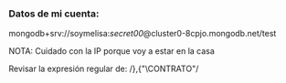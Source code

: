 



### Datos de mi cuenta: 
mongodb+srv://soymelisa:*secret00*@cluster0-8cpjo.mongodb.net/test

NOTA: Cuidado con la IP porque voy a estar en la casa

Revisar la expresión regular de: 
/}\,\{\"\CONTRATO\"\/


